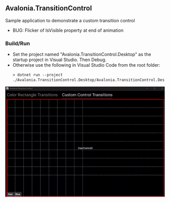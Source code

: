 Avalonia.TransitionControl
---
Sample application to demonstrate a custom transition control

- BUG: Flicker of IsVisible property at end of animation

### Build/Run
- Set the project named "Avalonia.TransitionControl.Desktop" as the startup project in Visual Studio. Then Debug.
- Otherwise use the following in Visual Studio Code from the root folder:
    ```
    > dotnet run --project ./Avalonia.TransitionControl.Desktop/Avalonia.TransitionControl.Desktop.csproj
    ```

![Alt Text](./CustomTransitionBug.gif)